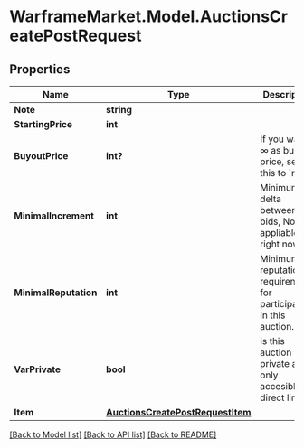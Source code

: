 # WarframeMarket.Model.AuctionsCreatePostRequest

## Properties

Name | Type | Description | Notes
------------ | ------------- | ------------- | -------------
**Note** | **string** |  | [optional] 
**StartingPrice** | **int** |  | 
**BuyoutPrice** | **int?** | If you want ∞ as buyout price, set this to &#x60;null&#x60; | 
**MinimalIncrement** | **int** | Minimum delta between the bids, Not appliable right now | [optional] [default to 1]
**MinimalReputation** | **int** | Minimum reputation requirenment for participation in this auction. | [optional] [default to 0]
**VarPrivate** | **bool** | is this auction is private and only accesibly by direct link. | [optional] [default to false]
**Item** | [**AuctionsCreatePostRequestItem**](AuctionsCreatePostRequestItem.md) |  | 

[[Back to Model list]](../README.md#documentation-for-models) [[Back to API list]](../README.md#documentation-for-api-endpoints) [[Back to README]](../README.md)

